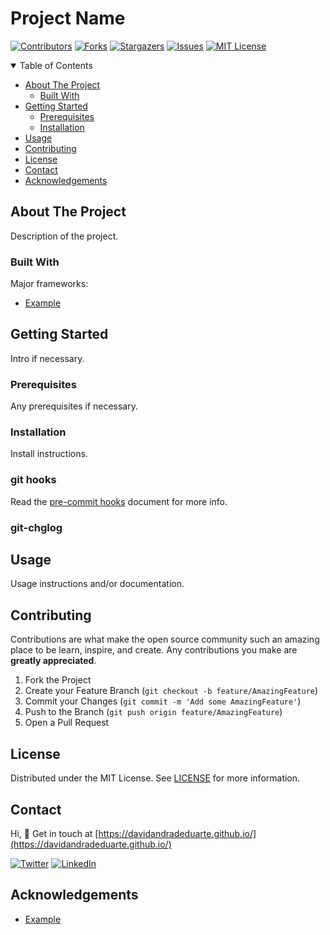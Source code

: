 # Project Name

<!-- BADGES -->
[![Contributors][contributors-shield]][contributors-url]
[![Forks][forks-shield]][forks-url]
[![Stargazers][stars-shield]][stars-url]
[![Issues][issues-shield]][issues-url]
[![MIT License][license-shield]][license-url]

<!-- TABLE OF CONTENTS -->
<details open="open">
  <summary>Table of Contents</summary>
  <ul>
    <li>
      <a href="#about-the-project">About The Project</a>
      <ul>
        <li><a href="#built-with">Built With</a></li>
      </ul>
    </li>
    <li>
      <a href="#getting-started">Getting Started</a>
      <ul>
        <li><a href="#prerequisites">Prerequisites</a></li>
        <li><a href="#installation">Installation</a></li>
      </ul>
    </li>
    <li><a href="#usage">Usage</a></li>
    <li><a href="#contributing">Contributing</a></li>
    <li><a href="#license">License</a></li>
    <li><a href="#contact">Contact</a></li>
    <li><a href="#acknowledgements">Acknowledgements</a></li>
  </ul>
</details>

<!-- ABOUT THE PROJECT -->
## About The Project

Description of the project.

### Built With

Major frameworks:
* [Example](link)

<!-- GETTING STARTED -->
## Getting Started

Intro if necessary.

### Prerequisites

Any prerequisites if necessary.

### Installation

Install instructions.

### git hooks

Read the [pre-commit hooks](docs/pre-commit-hooks.md) document for more info.

### git-chglog

<!-- USAGE -->
## Usage

Usage instructions and/or documentation.

<!-- CONTRIBUTING -->
## Contributing

Contributions are what make the open source community such an amazing place to be learn, inspire, and create. Any contributions you make are **greatly appreciated**.

1. Fork the Project
2. Create your Feature Branch (`git checkout -b feature/AmazingFeature`)
3. Commit your Changes (`git commit -m 'Add some AmazingFeature'`)
4. Push to the Branch (`git push origin feature/AmazingFeature`)
5. Open a Pull Request

<!-- LICENSE -->
## License

Distributed under the MIT License. See [LICENSE](LICENSE) for more information.

<!-- CONTACT -->
## Contact

Hi, 👋
Get in touch at [https://davidandradeduarte.github.io/](https://davidandradeduarte.github.io/)

[![Twitter][twitter-shield]][twitter-url]
[![LinkedIn][linkedin-shield]][linkedin-url]

<!-- ACKNOWLEDGEMENTS -->
## Acknowledgements
* [Example](link)

<!-- MARKDOWN LINKS & IMAGES -->
<!-- https://www.markdownguide.org/basic-syntax/#reference-style-links -->
[contributors-shield]: https://img.shields.io/github/contributors/davidandradeduarte/repo-template.svg?style=for-the-badge
[contributors-url]: https://github.com/davidandradeduarte/repo-template/graphs/contributors
[forks-shield]: https://img.shields.io/github/forks/davidandradeduarte/repo-template.svg?style=for-the-badge
[forks-url]: https://github.com/davidandradeduarte/repo-template/network/members
[stars-shield]: https://img.shields.io/github/stars/davidandradeduarte/repo-template.svg?style=for-the-badge
[stars-url]: https://github.com/davidandradeduarte/repo-template/stargazers
[issues-shield]: https://img.shields.io/github/issues/davidandradeduarte/repo-template.svg?style=for-the-badge
[issues-url]: https://github.com/davidandradeduarte/repo-template/issues
[license-shield]: https://img.shields.io/github/license/davidandradeduarte/repo-template.svg?style=for-the-badge
[license-url]: https://github.com/davidandradeduarte/repo-template/blob/master/LICENSE
[linkedin-shield]: https://img.shields.io/badge/-LinkedIn-black.svg?style=for-the-badge&logo=linkedin&colorB=555
[linkedin-url]: https://linkedin.com/in/davidandradeduarte
[twitter-shield]: https://img.shields.io/badge/-Twitter-black.svg?style=for-the-badge&logo=linkedin&colorB=555
[twitter-url]: https://twitter.com/dvduarte95/
